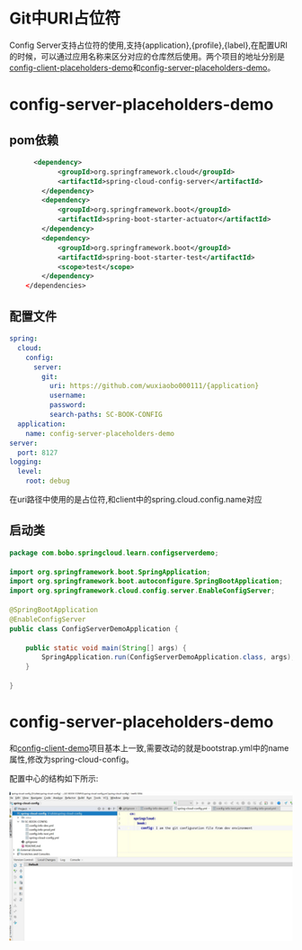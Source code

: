# Git中URI占位符

Config Server支持占位符的使用,支持{application},{profile},{label},在配置URI的时候，可以通过应用名称来区分对应的仓库然后使用。两个项目的地址分别是[config-client-placeholders-demo](https://github.com/wuxiaobo000111/java-framework/tree/master/spring-cloud-group/config-group/config-client-placeholders-demo   "config-client-placeholders-demo")和[config-server-placeholders-demo](https://github.com/wuxiaobo000111/java-framework/tree/master/spring-cloud-group/config-group/config-server-placeholders-demo "config-server-placeholders-demo")。

# config-server-placeholders-demo
## pom依赖

```xml
      <dependency>
            <groupId>org.springframework.cloud</groupId>
            <artifactId>spring-cloud-config-server</artifactId>
        </dependency>
        <dependency>
            <groupId>org.springframework.boot</groupId>
            <artifactId>spring-boot-starter-actuator</artifactId>
        </dependency>
        <dependency>
            <groupId>org.springframework.boot</groupId>
            <artifactId>spring-boot-starter-test</artifactId>
            <scope>test</scope>
        </dependency>
    </dependencies>
```

## 配置文件

```yml
spring:
  cloud:
    config:
      server:
        git:
          uri: https://github.com/wuxiaobo000111/{application}
          username:
          password:
          search-paths: SC-BOOK-CONFIG
  application:
    name: config-server-placeholders-demo
server:
  port: 8127
logging:
  level:
    root: debug

```

在uri路径中使用的是占位符,和client中的spring.cloud.config.name对应

## 启动类

```java
package com.bobo.springcloud.learn.configserverdemo;

import org.springframework.boot.SpringApplication;
import org.springframework.boot.autoconfigure.SpringBootApplication;
import org.springframework.cloud.config.server.EnableConfigServer;

@SpringBootApplication
@EnableConfigServer
public class ConfigServerDemoApplication {

    public static void main(String[] args) {
        SpringApplication.run(ConfigServerDemoApplication.class, args);
    }

}


```



# config-server-placeholders-demo

和[config-client-demo](https://github.com/wuxiaobo000111/java-framework/tree/master/spring-cloud-group/config-group/config-client-demo "config-client-demo")项目基本上一致,需要改动的就是bootstrap.yml中的name属性,修改为spring-cloud-config。

配置中心的结构如下所示:

![在这里插入图片描述](https://github.com/wuxiaobo000111/pictures/blob/master/2019-05-10/84.jpg?raw=true)
